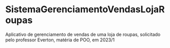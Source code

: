 # SistemaGerenciamentoVendasLojaRoupas
Aplicativo de gerenciamento de vendas de uma loja de roupas, solicitado pelo professor Everton, matéria de POO, em 2023/1
